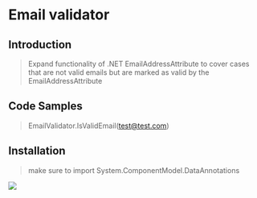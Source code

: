# Email validator

## Introduction

>Expand functionality of .NET EmailAddressAttribute to cover cases that are not valid emails but are marked as valid by the EmailAddressAttribute 

## Code Samples

> EmailValidator.IsValidEmail(test@test.com)

## Installation

> make sure to import System.ComponentModel.DataAnnotations


[<img src="https://apps.developermedia.com/ads/github/getad?site=dm.html.net&zone=adunblock">](https://apps.developermedia.com/ads/github/clickad?site=dm.html.net&zone=adunblock)
